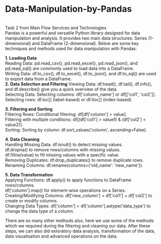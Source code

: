 # Data-Manipulation-by-Pandas
<br>
Task 2 from Main Flow Services and Technologies
<br>
Pandas is a powerful and versatile Python library designed for data manipulation and analysis. 
It provides two main data structures: Series (1-dimensional) and DataFrame (2-dimensional). 
Below are some key techniques and methods used for data manipulation with Pandas:
<br>

<b> 1. Loading Data</b><br>
Reading Data:
pd.read_csv(), pd.read_excel(), pd.read_json(), and pd.read_sql() are commonly used to load data into a DataFrame. <br>
Writing Data:
df.to_csv(), df.to_excel(), df.to_json(), and df.to_sql() are used to export data from a DataFrame.
<br>
<b> 2. Data Selection and Filtering</b>
Viewing Data:
df.head(), df.tail(), df.info(), and df.describe() give you a quick overview of the data. <br>
Selecting Data:
Selecting columns: df['column_name'] or df[['col1', 'col2']]. <br>
Selecting rows: df.loc[] (label-based) or df.iloc[] (index-based). <br>

<b> 3. Filtering and Sorting</b> <br>
Filtering Rows:
Conditional filtering: df[df['column'] > value].<br>
Filtering with multiple conditions: df[(df['col1'] > value1) & (df['col2'] < value2)].<br>
Sorting:
Sorting by column: df.sort_values('column', ascending=False).<br>

<b> 4. Data Cleaning</b><br>
Handling Missing Data:
df.isnull() to detect missing values.<br>
df.dropna() to remove rows/columns with missing values.<br>
df.fillna(value) to fill missing values with a specific value.<br>
Removing Duplicates:
df.drop_duplicates() to remove duplicate rows.<br>
Renaming Columns:
df.rename(columns={'old_name': 'new_name'}).<br>

<b> 5. Data Transformation</b><br>
Applying Functions:
df.apply() to apply functions to DataFrame rows/columns.<br>
df['column'].map() for element-wise operations on a Series.<br>
Creating/Modifying Columns:
df['new_column'] = df['col1'] + df['col2'] to create or modify columns.<br>
Changing Data Types:
df['column'] = df['column'].astype('data_type') to change the data type of a column.<br>

There are so many other methods also, here we use some of the methods which we required during the filtering and cleaning our data. After these steps, we can also did exloratory data analysis, transformation of the data, data visualisation and advanced operations on the data.
